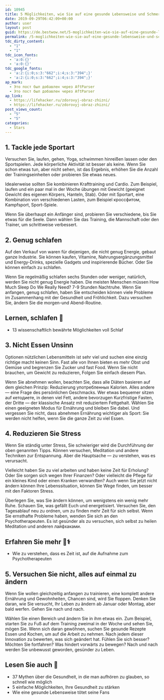 ```yaml
---
id: 10945
title: 5 Möglichkeiten, wie Sie auf eine gesunde Lebensweise und Schmerzen nicht selbst
date: 2019-09-29T06:42:09+00:00
author: user
layout: post
guid: https://de.bestwow.net/5-moglichkeiten-wie-sie-auf-eine-gesunde-lebensweise-und-schmerzen-nicht-selbst/
permalink: /5-moglichkeiten-wie-sie-auf-eine-gesunde-lebensweise-und-schmerzen-nicht-selbst/
tdc_dirty_content:
  - "1"
  - "1"
tdc_icon_fonts:
  - 'a:0:{}'
  - 'a:0:{}'
tdc_google_fonts:
  - 'a:2:{i:0;s:3:"662";i:4;s:3:"394";}'
  - 'a:2:{i:0;s:3:"662";i:4;s:3:"394";}'
ap_mark:
  - Это пост был добавлен через AftParser
  - Это пост был добавлен через AftParser
ap_link:
  - https://lifehacker.ru/zdorovyj-obraz-zhizni/
  - https://lifehacker.ru/zdorovyj-obraz-zhizni/
post_views_count:
  - "5"
  - "5"
categories:
  - Stars
---
```

## 1. Tackle jede Sportart

Versuchen Sie, laufen, gehen, Yoga, schwimmen hinreißen lassen oder den Sportspielen. Jede körperliche Aktivität ist besser als keine. Wenn Sie schon etwas tun, aber nicht sehen, ist das Ergebnis, erhöhen Sie die Anzahl der Trainingseinheiten oder probieren Sie etwas neues.

Idealerweise sollten Sie kombinieren Krafttraining und Cardio. Zum Beispiel, laufen und ein paar mal in der Woche übungen mit Gewicht (geeignet Gewicht des eigenen Körpers, Hanteln, Stab). Oder mit Sportart, eine Kombination von verschiedenen Lasten, zum Beispiel кроссфитом, Kampfsport, Sport-Spiele.

Wenn Sie überhaupt ein Anfänger sind, probieren Sie verschiedene, bis Sie etwas für die Seele. Dann wählen Sie das Training, die Mannschaft oder den Trainer, um schrittweise verbessert.

## 2. Genug schlafen

Auf den Verkauf von waren für diejenigen, die nicht genug Energie, gebaut ganze Industrie. Sie können kaufen, Vitamine, Nahrungsergänzungsmittel und Energy-Drinks, spezielle Gadgets und inspirierende Bücher. Oder Sie können einfach zu schlafen.

Wenn Sie regelmäßig schlafen sechs Stunden oder weniger, natürlich, werden Sie nicht genug Energie haben. Die meisten Menschen müssen <span><span> How Much Sleep Do We Really Need? </span> </span> 7-9 Stunden Nachtruhe. Wenn Sie anfangen, genug schlafen, haben Sie entscheiden können viele Probleme im Zusammenhang mit der Gesundheit und Fröhlichkeit. Dazu versuchen Sie, ändern Sie die morgen-und Abend-Routine.

<div>
  <h2 class="read-also__title">
    <span>Lernen, schlafen</span> <span>🛌 </span>
  </h2>
  
  <ul class="read-also__list">
    <li>
      13 wissenschaftlich bewährte Möglichkeiten voll Schlaf
    </li>
  </ul>
</div>

## 3. Nicht Essen Unsinn

Optionen nützlichen Lebensmitteln ist sehr viel und suchen eine einzig richtige macht keinen Sinn. Fast alle von Ihnen bieten es mehr Obst und Gemüse und begrenzen Sie Zucker und fast Food. Wenn Sie nicht brauchen, um Gewicht zu reduzieren, Folgen Sie einfach diesem Plan.

Wenn Sie abnehmen wollen, beachten Sie, dass alle Diäten basieren auf dem gleichen Prinzip: Reduzierung употребленных Kalorien. Alles andere — eine Frage des persönlichen Geschmacks. Wer etwas bequemer sitzen auf кетодиете, in denen viel Fett, andere bevorzugen Kurzfristige Fasten, der Dritte — der klassische Ansatz mit reduziertem Fettgehalt. Wählen Sie einen geeigneten Modus für Ernährung und bleiben Sie dabei. Und vergessen Sie nicht, dass abnehmen Ernährung wichtiger als Sport: Sie werden nicht helfen, wenn Sie die ganze Zeit zu viel Essen.

## 4. Reduzieren Sie Stress

Wenn Sie ständig unter Stress, Sie schwieriger wird die Durchführung der oben genannten Tipps. Können versuchen, Meditation und andere Techniken zur Entspannung. Aber die Hauptsache — zu verstehen, was es verursacht.

Vielleicht haben Sie zu viel arbeiten und haben keine Zeit für Erholung? Oder Sie sorgen sich wegen Ihrer Finanzen? Oder vielleicht die Pflege für ein kleines Kind oder einen Kranken verwandten? Auch wenn Sie jetzt nicht ändern können Ihre Lebenssituation, können Sie Wege finden, um besser mit den Faktoren Stress.

Überlegen Sie, was Sie ändern können, um wenigstens ein wenig mehr Ruhe. Schauen Sie, was gefällt Euch und energetisiert. Versuchen Sie, den Tagesablauf neu zu ordnen, um zu finden mehr Zeit für sich selbst. Wenn Sie ernsthafte Probleme haben, wenden Sie sich an den Psychotherapeuten. Es ist gesünder als zu versuchen, sich selbst zu heilen Meditation und anderen лайфхаками.

<div>
  <h2 class="read-also__title">
    <span>Erfahren Sie mehr</span> <span>👨⚕️ </span>
  </h2>
  
  <ul class="read-also__list">
    <li>
      Wie zu verstehen, dass es Zeit ist, auf die Aufnahme zum Psychotherapeuten
    </li>
  </ul>
</div>

## 5. Versuchen Sie nicht, alles auf einmal zu ändern

Wenn Sie wollen gleichzeitig anfangen zu trainieren, eine komplett andere Ernährung und Gewohnheiten, Chancen sind, wird Sie floppen. Denken Sie daran, wie Sie versucht, Ihr Leben zu ändern ab Januar oder Montag, aber bald werfen. Gehen Sie nach und nach.

Wählen Sie einen Bereich und ändern Sie in ihm etwas ein. Zum Beispiel, starten Sie zu Fuß auf dem Training zweimal in der Woche und sehen Sie, mögen Sie. Wenn sich daran gewöhnen, suchen Sie gesunde Rezepte Essen und Kochen, um auf die Arbeit zu nehmen. Nach jedem dieser Innovation zu bewerten, was sich geändert hat. Fühlen Sie sich besser? Möchten Sie fortfahren? Was hindert vorwärts zu bewegen? Nach und nach werden Sie unbewusst geworden, gesünder zu Leben.

<div>
  <h2 class="read-also__title">
    <span>Lesen Sie auch</span> <span>🧐 </span>
  </h2>
  
  <ul class="read-also__list">
    <li>
      37 Mythen über die Gesundheit, in die man aufhören zu glauben, so schnell wie möglich
    </li>
    <li>
      5 einfache Möglichkeiten, Ihre Gesundheit zu stärken
    </li>
    <li>
      Wie eine gesunde Lebensweise tötet seine Fans
    </li>
  </ul>
</div>